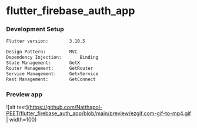 # flutter_firebase_auth_app


### Development Setup
```bash
Flutter version:		3.10.5

Design Pattern:			MVC
Dependency Injection:		Binding
State Management:		GetX
Router Management:		GetRouter
Service Management:		GetxService
Rest Management:		GetConnect
```

### Preview app
![alt text](https://github.com/Natthapol-PEET/flutter_firebase_auth_app/blob/main/preview/ezgif.com-gif-to-mp4.gif | width=100)
